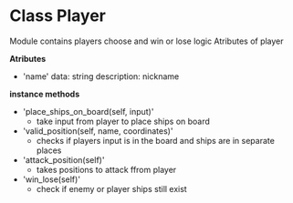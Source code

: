 # Class Player
  Module contains players choose and win or lose logic
  Atributes of player

__Atributes__

  * 'name'
    data: string
    description: nickname

__instance methods__

  * 'place_ships_on_board(self, input)'
    - take input from player to place ships on board
  * 'valid_position(self, name, coordinates)'
    -  checks if players input is in the board and ships are in separate places
  * 'attack_position(self)'
    - takes positions to attack ffrom player
  * 'win_lose(self)'
    - check if enemy or player ships still exist
